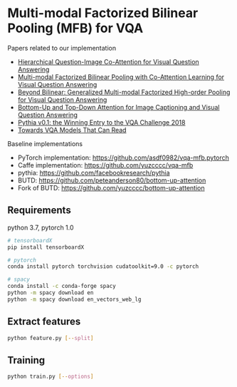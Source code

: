 # Multi-modal Factorized Bilinear Pooling (MFB) for VQA

Papers related to our implementation

- [Hierarchical Question-Image Co-Attention for Visual Question Answering](https://arxiv.org/abs/1606.00061)
- [Multi-modal Factorized Bilinear Pooling with Co-Attention Learning for Visual Question Answering](http://openaccess.thecvf.com/content_iccv_2017/html/Yu_Multi-Modal_Factorized_Bilinear_ICCV_2017_paper.html)
- [Beyond Bilinear: Generalized Multi-modal Factorized High-order Pooling for Visual Question Answering](https://arxiv.org/abs/1708.03619)
- [Bottom-Up and Top-Down Attention for Image Captioning and Visual Question Answering](https://arxiv.org/abs/1707.07998)
- [Pythia v0.1: the Winning Entry to the VQA Challenge 2018](https://arxiv.org/pdf/1807.09956.pdf)
- [Towards VQA Models That Can Read](https://textvqa.org/assets/paper/TextVQA.pdf)

Baseline implementations

- PyTorch implementation: <https://github.com/asdf0982/vqa-mfb.pytorch>
- Caffe implementation: <https://github.com/yuzcccc/vqa-mfb>
- pythia: <https://github.com/facebookresearch/pythia>
- BUTD: <https://github.com/peteanderson80/bottom-up-attention>
- Fork of BUTD: <https://github.com/yuzcccc/bottom-up-attention>

## Requirements

python 3.7, pytorch 1.0

```bash
# tensorboardX
pip install tensorboardX

# pytorch
conda install pytorch torchvision cudatoolkit=9.0 -c pytorch

# spacy
conda install -c conda-forge spacy
python -m spacy download en
python -m spacy download en_vectors_web_lg
```

## Extract features

```bash
python feature.py [--split]
```

## Training

```bash
python train.py [--options]
```
